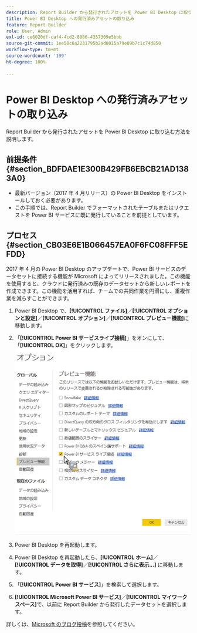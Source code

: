 ```yaml
---
description: Report Builder から発行されたアセットを Power BI Desktop に取り込む方法を説明します。
title: Power BI Desktop への発行済みアセットの取り込み
feature: Report Builder
role: User, Admin
exl-id: ce6020df-caf4-4cd2-8086-4357309e5bbb
source-git-commit: 1ee50c6a2231795b2ad0015a79e09b7c1c74d850
workflow-type: tm+mt
source-wordcount: '199'
ht-degree: 100%

---
```


# Power BI Desktop への発行済みアセットの取り込み

Report Builder から発行されたアセットを Power BI Desktop に取り込む方法を説明します。

## 前提条件 {#section_BDFDAE1E300B429FB6EBCB21AD1383A0}

* 最新バージョン（2017 年 4 月リリース）の Power BI Desktop をインストールしておく必要があります。
* この手順では、Report Builder でフォーマットされたテーブルまたはリクエストを Power BI サービスに既に発行していることを前提としています。

## プロセス {#section_CB03E6E1B066457EA0F6FC08FFF5EFDD}

2017 年 4 月の Power BI Desktop のアップデートで、Power BI サービスのデータセットに接続する機能が Microsoft によってリリースされました。この機能を使用すると、クラウドに発行済みの既存のデータセットから新しいレポートを作成できます。この機能を活用すれば、チームでの共同作業を円滑にし、重複作業を減らすことができます。

1. Power BI Desktop で、**[!UICONTROL ファイル]**／**[!UICONTROL オプションと設定]**／**[!UICONTROL オプション]**／**[!UICONTROL プレビュー機能]**&#x200B;に移動します。
1. 「**[!UICONTROL Power BI サービスライブ接続]**」をオンにして、「**[!UICONTROL OK]**」をクリックします。![](assets/bi-preview-features.png)

1. Power BI Desktop を再起動します。
1. Power BI Desktop を再起動したら、**[!UICONTROL ホーム]**／**[!UICONTROL データを取得]**／**[!UICONTROL さらに表示...]** に移動します。
1. 「**[!UICONTROL Power BI サービス]**」を検索して選択します。
1. **[!UICONTROL Microsoft Power BI サービス]**／**[!UICONTROL マイワークスペース]**&#x200B;で、以前に Report Builder から発行したデータセットを選択します。

詳しくは、[Microsoft のブログ投稿](https://powerbi.microsoft.com/en-us/blog/connecting-to-datasets-in-the-power-bi-service-from-desktop/)を参照してください。
